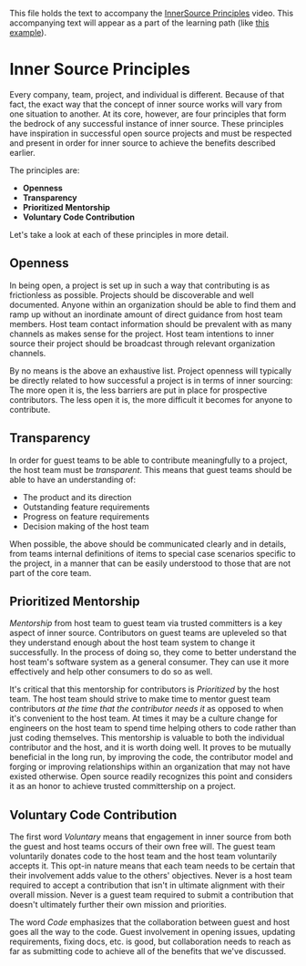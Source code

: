 This file holds the text to accompany the [InnerSource Principles](https://www.safaribooksonline.com/videos/introduction-to-innersource/9781492041504/9781492041504-video321610) video.
This accompanying text will appear as a part of the learning path (like [this example](https://www.safaribooksonline.com/learning-paths/learning-path-lean/9781491999738/9781491946527-/part01ch01.html)).

# Inner Source Principles

Every company, team, project, and individual is different.
Because of that fact, the exact way that the concept of inner source works will vary from one situation to another.
At its core, however, are four principles that form the bedrock of any successful instance of inner source.
These principles have inspiration in successful open source projects and must be respected and present in order for inner source to achieve the benefits described earlier.

The principles are:
* **Openness**
* **Transparency**
* **Prioritized Mentorship**
* **Voluntary Code Contribution**

Let's take a look at each of these principles in more detail.

## Openness

In being open, a project is set up in such a way that contributing is as frictionless as possible.
Projects should be discoverable and well documented.
Anyone within an organization should be able to find them and ramp up without an inordinate amount of direct guidance from host team members.
Host team contact information should be prevalent with as many channels as makes sense for the project.
Host team intentions to inner source their project should be broadcast through relevant organization channels.

By no means is the above an exhaustive list. Project openness will typically be directly related to how successful a project is
in terms of inner sourcing: The more open it is, the less barriers are put in place for prospective contributors. The less open
it is, the more difficult it becomes for anyone to contribute.

## Transparency

In order for guest teams to be able to contribute meaningfully to a project, the host team must be _transparent_.
This means that guest teams should be able to have an understanding of:

* The product and its direction
* Outstanding feature requirements
* Progress on feature requirements
* Decision making of the host team

When possible, the above should be communicated clearly and in details, from teams internal definitions of items to special case scenarios specific to the project, in a manner that can be easily understood to those that are not part of the core team.

## Prioritized Mentorship

_Mentorship_ from host team to guest team via trusted committers is a key aspect of inner source.
Contributors on guest teams are upleveled so that they understand enough about the host team system to change it successfully.
In the process of doing so, they come to better understand the host team's software system as a general consumer.
They can use it more effectively and help other consumers to do so as well.

It's critical that this mentorship for contributors is _Prioritized_ by the host team.
The host team should strive to make time to mentor guest team contributors _at the time that the contributor needs it_ as opposed to when it's convenient to the host team.
At times it may be a culture change for engineers on the host team to spend time helping others to code rather than just coding themselves.
This mentorship is valuable to both the individual contributor and the host, and it is worth doing well.
It proves to be mutually beneficial in the long run, by improving the code, the contributor model and forging or
improving relationships within an organization that may not have existed otherwise.
Open source readily recognizes this point and considers it as an honor to achieve trusted committership on a project.

## Voluntary Code Contribution

The first word _Voluntary_ means that engagement in inner source from both the guest and host teams occurs of their own free will.
The guest team voluntarily donates code to the host team and the host team voluntarily accepts it.
This opt-in nature means that each team needs to be certain that their involvement adds value to the others' objectives.
Never is a host team required to accept a contribution that isn't in ultimate alignment with their overall mission.
Never is a guest team required to submit a contribution that doesn't ultimately further their own mission and priorities.

The word _Code_ emphasizes that the collaboration between guest and host goes all the way to the code.
Guest involvement in opening issues, updating requirements, fixing docs, etc. is good, but collaboration needs to reach as far as submitting code to achieve all of the benefits that we've discussed.
